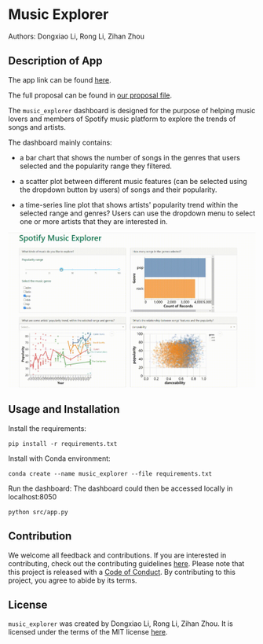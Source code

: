 # Music Explorer

Authors: Dongxiao Li, Rong Li, Zihan Zhou

## Description of App

The app link can be found [here](https://musicexplore.herokuapp.com/).

The full proposal can be found in [our proposal file](https://github.com/UBC-MDS/music_explorer/blob/main/docs/proposal.md).

The `music_explorer` dashboard is designed for the purpose of helping music lovers and members of Spotify music platform to explore the trends of songs and artists.

The dashboard mainly contains:

- a bar chart that shows the number of songs in the genres that users selected and the popularity range they filtered.

- a scatter plot between different music features (can be selected using the dropdown button by users) of songs and their popularity.

- a time-series line plot that shows artists' popularity trend within the selected range and genres? Users can use the dropdown menu to select one or more artists that they are interested in. 
 

![](https://github.com/UBC-MDS/music_explorer/blob/main/img/app.gif)


## Usage and Installation

Install the requirements:
```
pip install -r requirements.txt
```

Install with Conda environment:
```
conda create --name music_explorer --file requirements.txt
```
Run the dashboard: The dashboard could then be accessed locally in localhost:8050
```
python src/app.py
```

## Contribution

We welcome all feedback and contributions. If you are interested in contributing, check out the contributing guidelines [here](https://github.com/UBC-MDS/music_explorer/blob/main/CONTRIBUTING.md). Please note that this project is released with a [Code of Conduct](https://github.com/UBC-MDS/music_explorer/blob/main/CODE_OF_CONDUCT.md). By contributing to this project, you agree to abide by its terms.

## License

`music_explorer` was created by Dongxiao Li, Rong Li, Zihan Zhou. It is licensed under the terms of the MIT license [here](https://github.com/UBC-MDS/music_explorer/blob/main/LICENSE).
